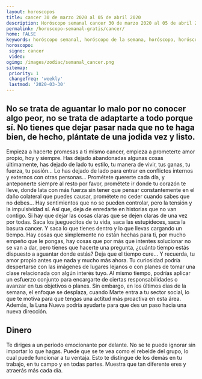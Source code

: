 ```yaml
---
layout: horoscopos
title: cancer 30 de marzo 2020 al 05 de abril 2020 
description: Horóscopo semanal cancer 30 de marzo 2020 al 05 de abril 2020. No se trata de aguantar lo malo por no conocer algo peor, no se trata de adaptarte a todo porque sí. No tienes que dejar pasar nada que no te haga bien, de hecho, plántate de una jodida vez y listo.
permalink: /horoscopo-semanal-gratis/cancer/
home: FALSE
keywords: horóscopo semanal, horóscopo de la semana, horóscopo, horóscopo gratis,horóscopos, horóscopo esperanza gracia, horoscopos cancer la semana, horóscopos gratis, Tarot, Astrologia, Zodíaco, cancer, horoscopo gratis, semanal
horoscopo:
 signo: cancer
 video:  
ogimg: /images/zodiac/semanal_cancer.png
sitemap:
 priority: 1
 changefreq: 'weekly'
 lastmod: '2020-03-30'
---
```




## No se trata de aguantar lo malo por no conocer algo peor, no se trata de adaptarte a todo porque sí. No tienes que dejar pasar nada que no te haga bien, de hecho, plántate de una jodida vez y listo.

Empieza a hacerte promesas a ti mismo cancer, empieza a prometerte amor propio, hoy y siempre. Has dejado abandonadas algunas cosas últimamente, has dejado de lado tu estilo, tu manera de vivir, tus ganas, tu fuerza, tu pasión… Lo has dejado de lado para entrar en conflictos internos y externos con otras personas… Prométete quererte cada día, y anteponerte siempre al resto por favor, prométete ir donde tu corazón te lleve, donde lata con más fuerza sin tener que pensar constantemente en el daño colateral que puedes causar, prométete no ceder cuando sabes que no debes… Hay sentimientos que no se pueden controlar, pero la tensión y la impulsividad sí. Así que, deja de enredarte en historias que no van contigo. Si hay que dejar las cosas claras que se dejen claras de una vez por todas. Saca los jueguecitos de tu vida, saca las estupideces, saca la basura cancer. Y saca lo que tienes dentro y lo que llevas cargando un tiempo. Hay cosas que simplemente no están hechas para ti, por mucho empeño que le pongas, hay cosas que por más que intentes solucionar no se van a dar, pero tienes que hacerte una pregunta, ¿cuánto tiempo estás dispuesto a aguantar donde estás? Deja que el tiempo cure… Y recuerda, tu amor propio antes que nada y mucho más ahora.
Tu curiosidad podría despertarse con las imágenes de lugares lejanos o con planes de tomar una clase relacionada con algún interés tuyo. Al mismo tiempo, podrías aplicar un esfuerzo conjunto para encargarte de ciertas responsabilidades o avanzar en tus objetivos o planes. Sin embargo, en los últimos días de la semana, el enfoque se desplaza, cuando Marte entra a tu sector social, lo que te motiva para que tengas una actitud más proactiva en esta área. Además, la Luna Nueva podría ayudarte para que des un paso hacia una nueva dirección.

## Dinero

Te diriges a un período emocionante por delante. No se te puede ignorar sin importar lo que hagas. Puede que se te vea como el rebelde del grupo, lo cual puede funcionar a tu ventaja. Esto te distingue de los demás en tu trabajo, en tu campo y en todas partes. Muestra que tan diferente eres y atraerás más cada día.